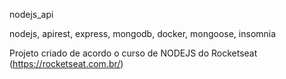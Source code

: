 nodejs_api

nodejs, apirest, express, mongodb, docker, mongoose, insomnia

Projeto criado de acordo o curso de NODEJS do Rocketseat (https://rocketseat.com.br/)
